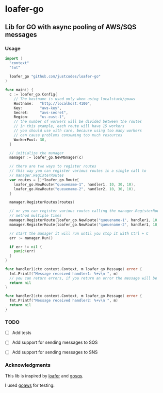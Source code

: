 # loafer-go
## Lib for GO with async pooling of AWS/SQS messages

### Usage
```go   
import (
  "context"
  "fmt"
  
  loafer_go "github.com/justcodes/loafer-go"
)

func main() {
  c := loafer_go.Config{
    // The hostname is used only when using localstack/goaws
    Hostname:   "http://localhost:4100",
    Key:        "aws-key",
    Secret:     "aws-secret",
    Region:     "us-east-1",
    // the number of workers will be divided between the routes
    // in this example, each route will have 15 workers
    // you should use with care, because using too many workers 
    // can cause problems consuming too much resources
    WorkerPool: 30, 
  }

  // initialize the manager
  manager := loafer_go.NewManager(c)

  // there are two ways to register routes
  // this way you can register various routes in a single call to 
  // manager.RegisterRoutes
  var routes = []*loafer_go.Route{
    loafer_go.NewRoute("queuename-1", handler1, 10, 30, 10),
    loafer_go.NewRoute("queuename-2", handler2, 10, 30, 10),
  }

  manager.RegisterRoutes(routes)

  // or you can register various routes calling the manager.RegisterRoute
  // method multiple times
  manager.RegisterRoute(loafer_go.NewRoute("queuename-1", handler1, 10, 30, 10))
  manager.RegisterRoute(loafer_go.NewRoute("queuename-2", handler1, 10, 30, 10))

  // start the manager it will run until you stop it with Ctrl + C
  err := manager.Run()

  if err != nil {
    panic(err)
  }
}

func handler1(ctx context.Context, m loafer_go.Message) error {
  fmt.Printf("Message received handler1: %+v\n ", m)
  // you can return errors, if you return an error the message will be returned to the queue
  return nil
}

func handler2(ctx context.Context, m loafer_go.Message) error {
  fmt.Printf("Message received handler2: %+v\n ", m)
  return nil
}
```

### TODO
- [ ] Add tests
- [ ] Add support for sending messages to SQS
- [ ] Add support for sending messages to SNS



### Acknowledgments

This lib is inspired by [loafer](https://github.com/georgeyk/loafer/) and [gosqs](https://github.com/qhenkart/gosqs).

I used [goaws](https://github.com/p4tin/goaws) for testing.